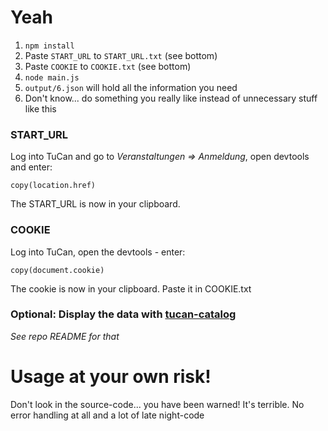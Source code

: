 # Yeah
1. `npm install`
1. Paste `START_URL` to `START_URL.txt` (see bottom)
1. Paste `COOKIE` to `COOKIE.txt` (see bottom)
1. `node main.js`
1. `output/6.json` will hold all the information you need
1. Don't know... do something you really like instead of unnecessary stuff like this

### START_URL
Log into TuCan and go to *Veranstaltungen => Anmeldung*, open devtools and enter:
```
copy(location.href)
```
The START_URL is now in your clipboard.

### COOKIE
Log into TuCan, open the devtools - enter:
```
copy(document.cookie)
```
The cookie is now in your clipboard. Paste it in COOKIE.txt


### Optional: Display the data with [tucan-catalog](https://github.com/davidgengenbach/tucan-catalog)
_See repo README for that_

# Usage at your own risk!
Don't look in the source-code... you have been warned! It's terrible. No error handling at all and a lot of late night-code